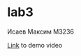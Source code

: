 # lab3
Исаев Максим M3236

[Link](https://drive.google.com/file/d/1F10S3fk6S48t2lVS9sC4wkJZHp8vK7zG/view?usp=sharing) to demo video
